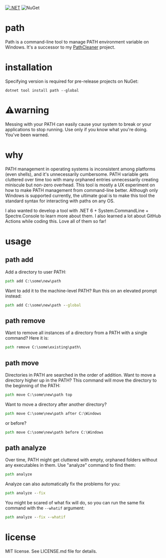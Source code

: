 [![.NET](https://github.com/ssg/path/actions/workflows/build-test.yml/badge.svg)](https://github.com/ssg/path/actions/workflows/build-test.yml)
![NuGet](https://img.shields.io/nuget/vpre/Path)

# path
Path is a command-line tool to manage PATH environment variable on Windows.
It's a successor to my [PathCleaner](https://github.com/ssg/PathCleaner) project. 

# installation
Specifying version is required for pre-release projects on NuGet:

```
dotnet tool install path --global 
```

# ⚠️warning
Messing with your PATH can easily cause your system to break or your applications to stop running.
Use only if you know what you're doing. You've been warned.

# why
PATH management in operating systems is inconsistent among platforms (even shells), and it's unnecessarily cumbersome. 
PATH variable gets cluttered over time too with many orphaned entries unnecessarily creating miniscule but non-zero overhead. 
This tool is mostly a UX experiment on how to make PATH management from command-line better.
Although only Windows is supported currently, the ultimate goal is to make this tool the standard syntax
for interacting with paths on any OS. 

I also wanted to develop a tool with .NET 6 + System.CommandLine + Spectre.Console
to learn more about them. I also learned a lot about GitHub Actions while coding this.
Love all of them so far! 

# usage

## path add

Add a directory to user PATH:

```bat
path add C:\some\new\path
```

Want to add it to the machine-level PATH? Run this on an elevated prompt instead:

```bat
path add C:\some\new\path --global
```

## path remove

Want to remove all instances of a directory from a PATH with a single command? Here it is:

```bat
path remove C:\some\existing\path\
```

## path move

Directories in PATH are searched in the order of addition. Want to move a directory higher up in the PATH?
This command will move the directory to the beginning of the PATH:

```bat
path move C:\some\new\path top
```

Want to move a directory after another directory?

```bat
path move C:\some\new\path after C:\Windows
```

or before?

```bat
path move C:\some\new\path before C:\Windows
```

## path analyze

Over time, PATH might get cluttered with empty, orphaned folders without any executables in them. Use
"analyze" command to find them:

```bat
path analyze
```

Analyze can also automatically fix the problems for you:

```bat
path analyze --fix
```

You might be scared of what fix will do, so you can run the same fix command with the `--whatif` argument:

```bat
path analyze --fix --whatif
```

# license
MIT license. See LICENSE.md file for details.
